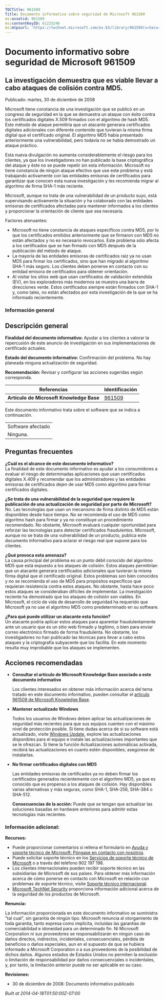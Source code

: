 ```yaml
---
TOCTitle: 961509
Title: Documento informativo sobre seguridad de Microsoft 961509
ms:assetid: 961509
ms:contentKeyID: 61225246
ms:mtpsurl: 'https://technet.microsoft.com/es-ES/library/961509(v=Security.10)'
---
```



Documento informativo sobre seguridad de Microsoft 961509
=========================================================

La investigación demuestra que es viable llevar a cabo ataques de colisión contra MD5.
--------------------------------------------------------------------------------------

Publicado: martes, 30 de diciembre de 2008

Microsoft tiene constancia de una investigación que se publicó en un congreso de seguridad en la que se demuestra un ataque con éxito contra los certificados digitales X.509 firmados con el algoritmo de hash MD5. Este método de ataque permitiría que un atacante generara certificados digitales adicionales con diferente contenido que tuvieran la misma firma digital que el certificado original. El algoritmo MD5 había presentado anteriormente una vulnerabilidad, pero todavía no se había demostrado un ataque práctico.

Esta nueva divulgación no aumenta considerablemente el riesgo para los clientes, ya que los investigadores no han publicado la base criptográfica del ataque y éste no se puede repetir sin esta información. Microsoft no tiene constancia de ningún ataque efectivo que use este problema y está trabajando activamente con las entidades emisoras de certificados para garantizar que conocen esta nueva investigación y les recomienda migrar al algoritmo de firma SHA-1 más reciente.

Microsoft, aunque no trata de una vulnerabilidad de un producto suyo, está supervisando activamente la situación y ha colaborado con las entidades emisoras de certificados afectadas para mantener informados a los clientes y proporcionar la orientación de cliente que sea necesaria.

Factores atenuantes:

-   Microsoft no tiene constancia de ataques específicos contra MD5, por lo que los certificados emitidos anteriormente que se firmaron con MD5 no están afectados y no es necesario revocarlos. Este problema sólo afecta a los certificados que se han firmado con MD5 después de la publicación del método de ataque.
-   La mayoría de las entidades emisoras de certificados raíz ya no usan MD5 para firmar los certificados, sino que han migrado al algoritmo SHA-1 más seguro. Los clientes deben ponerse en contacto con su entidad emisora de certificados para obtener orientación.
-   Al visitar los sitios web que usan certificados de validación extendida (EV), en los exploradores más modernos se muestra una barra de direcciones verde. Estos certificados siempre están firmados con SHA-1 y, como tales, no están afectados por esta investigación de la que se ha informado recientemente.

### Información general

Descripción general
-------------------

**Finalidad del documento informativo:** Ayudar a los clientes a valorar la repercusión de este anuncio de investigación en sus implementaciones de certificado actuales.

**Estado del documento informativo:** Confirmación del problema. No hay planeada ninguna actualización de seguridad.

**Recomendación:** Revisar y configurar las acciones sugeridas según corresponda.

| Referencias                              | Identificación                                   |
|------------------------------------------|--------------------------------------------------|
| **Artículo de Microsoft Knowledge Base** | [961509](http://support.microsoft.com/kb/961509) |

Este documento informativo trata sobre el software que se indica a continuación.

|                   |
|-------------------|
| Software afectado |
| Ninguna.          |

Preguntas frecuentes
--------------------

**¿Cuál es el alcance de este documento informativo?**  
La finalidad de este documento informativo es ayudar a los consumidores a evaluar el riesgo de determinadas aplicaciones que usan certificados digitales X.409 y recomendar que los administradores y las entidades emisoras de certificados dejen de usar MD5 como algoritmo para firmar certificados digitales.

**¿Se trata de una vulnerabilidad de la seguridad que requiere la publicación de una actualización de seguridad por parte de Microsoft?**  
No. Las tecnologías que usan un mecanismo de firma distinto de MD5 están disponibles desde hace tiempo. No se recomienda el uso de MD5 como algoritmo hash para firmar y ya no constituye un procedimiento recomendado. No obstante, Microsoft evaluará cualquier oportunidad para reforzar las tecnologías para detectar certificados fraudulentos. Microsoft, aunque no se trata de una vulnerabilidad de un producto, publica este documento informativo para aclarar el riesgo real que supone para los clientes.

**¿Qué provoca esta amenaza?**  
La causa principal del problema es un punto débil conocido del algoritmo MD5 que está expuesto a los ataques de colisión. Estos ataques permitirían que un atacante generara certificados adicionales que tuvieran la misma firma digital que el certificado original. Estos problemas son bien conocidos y no se recomienda el uso de MD5 para propósitos específicos que requieran resistencia contra estos ataques. No obstante, hasta hace poco estos ataques se consideraban difíciles de implementar. La investigación reciente ha demostrado que los ataques de colisión son viables. En Microsoft, el ciclo de vida de desarrollo de seguridad ha requerido que Microsoft ya no use el algoritmo MD5 como predeterminado en su software.

**¿Para qué puede utilizar un atacante esta función?**  
Un atacante podría aplicar estos ataques para aparentar fraudulentamente ante un usuario que es un sitio web firmado y legítimo, o bien para enviar correo electrónico firmado de forma fraudulenta. No obstante, los investigadores no han publicado las técnicas para llevar a cabo estos ataques y la criptografía subyacente que los facilita. En este momento resulta muy improbable que los ataques se implementen.

Acciones recomendadas
---------------------

-   **Consultar el artículo de Microsoft Knowledge Base asociado a este documento informativo**

    Los clientes interesados en obtener más información acerca del tema tratado en este documento informativo, pueden consultar el [artículo 961509 de Microsoft Knowledge Base](http://support.microsoft.com/kb/961509).

-   **Mantener actualizado Windows**

    Todos los usuarios de Windows deben aplicar las actualizaciones de seguridad más recientes para que sus equipos cuenten con el máximo nivel de protección posible. Si tiene dudas acerca de si su software está actualizado, visite [Windows Update](http://windowsupdate.microsoft.com/), explore las actualizaciones disponibles para el equipo e instale las actualizaciones importantes que se le ofrezcan. Si tiene la función Actualizaciones automáticas activada, recibirá las actualizaciones en cuanto estén disponibles; asegúrese de instalarlas.

-   **No firmar certificados digitales con MD5**

    Las entidades emisoras de certificados ya no deben firmar los certificados generados recientemente con el algoritmo MD5, ya que es conocido que es propenso a los ataques de colisión. Hay disponibles varias alternativas y más seguras, como SHA-1, SHA-256, SHA-384 o SHA-512.

    **Consecuencias de la acción:** Puede que se tengan que actualizar las soluciones basadas en hardware anteriores para admitir estas tecnologías más recientes.

### Información adicional:

**Recursos:**

-   Puede proporcionar comentarios si rellena el formulario en [Ayuda y soporte técnico de Microsoft: Póngase en contacto con nosotros](https://support.microsoft.com/common/survey.aspx?scid=sw;en;1257&amp;showpage=1&amp;ws=technet&amp;sd=tech).
-   Puede solicitar soporte técnico en los [Servicios de soporte técnico de Microsoft](http://support.microsoft.com/default.aspx?scid=fh;es-es;incidentsubmit) o a través del teléfono 902 197 198.
-   Los clientes internacionales pueden recibir soporte técnico en las subsidiarias de Microsoft de sus países. Para obtener más información acerca de cómo ponerse en contacto con Microsoft en relación con problemas de soporte técnico, visite [Soporte técnico internacional](http://go.microsoft.com/fwlink/?linkid=21155).
-   [Microsoft TechNet Security](http://www.microsoft.com/spain/technet/security/default.mspx) proporciona información adicional acerca de la seguridad de los productos de Microsoft.

**Renuncia:**

La información proporcionada en este documento informativo se suministra "tal cual", sin garantía de ningún tipo. Microsoft renuncia al otorgamiento de toda garantía, tanto expresa como implícita, incluidas las garantías de comerciabilidad e idoneidad para un determinado fin. Ni Microsoft Corporation ni sus proveedores se responsabilizarán en ningún caso de daños directos, indirectos, incidentales, consecuenciales, pérdida de beneficios o daños especiales, aun en el supuesto de que se hubiera informado a Microsoft Corporation o a sus proveedores de la posibilidad de dichos daños. Algunos estados de Estados Unidos no permiten la exclusión o limitación de responsabilidad por daños consecuenciales o incidentales, y, por tanto, la limitación anterior puede no ser aplicable en su caso.

**Revisiones:**

-   30 de diciembre de 2008: Documento informativo publicado

*Built at 2014-04-18T01:50:00Z-07:00*
